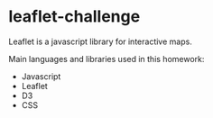 # leaflet-challenge

Leaflet is a javascript library for interactive maps.

Main languages and libraries used in this homework:

* Javascript
* Leaflet
* D3
* CSS
